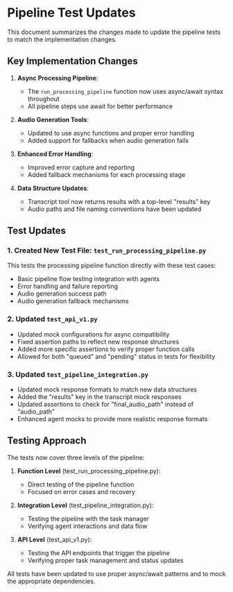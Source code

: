 # Pipeline Test Updates

This document summarizes the changes made to update the pipeline tests to match the implementation changes.

## Key Implementation Changes

1. **Async Processing Pipeline**: 
   - The `run_processing_pipeline` function now uses async/await syntax throughout
   - All pipeline steps use await for better performance

2. **Audio Generation Tools**:
   - Updated to use async functions and proper error handling
   - Added support for fallbacks when audio generation fails

3. **Enhanced Error Handling**:
   - Improved error capture and reporting
   - Added fallback mechanisms for each processing stage

4. **Data Structure Updates**:
   - Transcript tool now returns results with a top-level "results" key
   - Audio paths and file naming conventions have been updated

## Test Updates

### 1. Created New Test File: `test_run_processing_pipeline.py`

This tests the processing pipeline function directly with these test cases:
- Basic pipeline flow testing integration with agents
- Error handling and failure reporting
- Audio generation success path
- Audio generation fallback mechanisms

### 2. Updated `test_api_v1.py`

- Updated mock configurations for async compatibility
- Fixed assertion paths to reflect new response structures
- Added more specific assertions to verify proper function calls
- Allowed for both "queued" and "pending" status in tests for flexibility

### 3. Updated `test_pipeline_integration.py`

- Updated mock response formats to match new data structures
- Added the "results" key in the transcript mock responses
- Updated assertions to check for "final_audio_path" instead of "audio_path"
- Enhanced agent mocks to provide more realistic response formats

## Testing Approach

The tests now cover three levels of the pipeline:

1. **Function Level** (test_run_processing_pipeline.py):
   - Direct testing of the pipeline function
   - Focused on error cases and recovery

2. **Integration Level** (test_pipeline_integration.py):
   - Testing the pipeline with the task manager
   - Verifying agent interactions and data flow

3. **API Level** (test_api_v1.py):
   - Testing the API endpoints that trigger the pipeline
   - Verifying proper task management and status updates

All tests have been updated to use proper async/await patterns and to mock the appropriate dependencies.